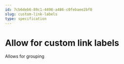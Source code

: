 ```yaml
---
id: 7cb6deb6-89c1-4498-a486-c0febaee2bf0
slug: custom-link-labels
type: specification
---
```


# Allow for custom link labels

Allows for grouping
